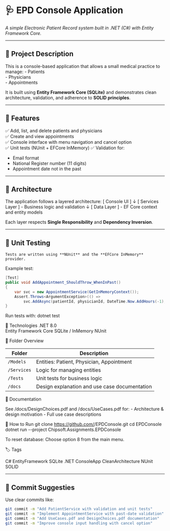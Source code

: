 # 🩺 EPD Console Application  
*A simple Electronic Patient Record system built in .NET (C#) with Entity Framework Core.*

---

## 📖 Project Description
This is a console-based application that allows a small medical practice to manage:
    - Patients  
    - Physicians  
    - Appointments  

It is built using **Entity Framework Core (SQLite)** and demonstrates clean architecture, validation, and adherence to **SOLID principles**.

---

## 🧩 Features
✅ Add, list, and delete patients and physicians  
✅ Create and view appointments  
✅ Console interface with menu navigation and cancel option  
✅ Unit tests (NUnit + EFCore InMemory)
✅ Validation for:
- Email format
- National Register number (11 digits)
- Appointment date not in the past  

---

## 🧱 Architecture
The application follows a layered architecture:
[ Console UI ]
↓
[ Services Layer ] - Business logic and validation
↓
[ Data Layer ] - EF Core context and entity models


Each layer respects **Single Responsibility** and **Dependency Inversion**.

---

## 🧪 Unit Testing
    Tests are written using **NUnit** and the **EFCore InMemory** provider.

Example test:
```csharp
[Test]
public void AddAppointment_ShouldThrow_WhenInPast()
{
    var svc = new AppointmentService(GetInMemoryContext());
    Assert.Throws<ArgumentException>(() =>
        svc.AddAsync(patientId, physicianId, DateTime.Now.AddHours(-1), DateTime.Now));
}
```

Run tests with:
    dotnet test

🧰 Technologies
    .NET 8.0        
    Entity Framework Core
    SQLite / InMemory
    NUnit

📂 Folder Overview

| Folder      | Description                                   |
| ----------- | --------------------------------------------- |
| `/Models`   | Entities: Patient, Physician, Appointment     |
| `/Services` | Logic for managing entities                   |
| `/Tests`    | Unit tests for business logic                 |
| `/docs`     | Design explanation and use case documentation |


🧾 Documentation

See /docs/DesignChoices.pdf and /docs/UseCases.pdf for:
    - Architecture & design motivation
    - Full use case descriptions

🚀 How to Run
git clone https://github.com/<your-username>/EPDConsole.git
cd EPDConsole
dotnet run --project Chipsoft.Assignments.EPDConsole

To reset database:
Choose option 8 from the main menu.

🏷️ Tags

C# EntityFramework SQLite .NET ConsoleApp CleanArchitecture NUnit SOLID

---

## 🧩 Commit Suggesties

Use clear commits like:
```bash
git commit -m "Add PatientService with validation and unit tests"
git commit -m "Implement AppointmentService with past-date validation"
git commit -m "Add UseCases.pdf and DesignChoices.pdf documentation"
git commit -m "Improve console input handling with cancel option"
```
